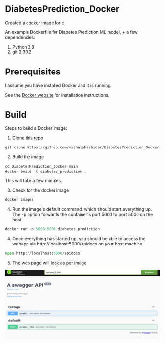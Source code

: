 # DiabetesPrediction_Docker
Created a docker image for c

An example Dockerfile for Diabetes Prediction ML model, + a few dependencies:

1. Python 3.8
2. git 2.30.2


# Prerequisites

I assume you have installed Docker and it is running.

See the [Docker website](https://www.docker.com/get-started#h_installation) for installation instructions.

# Build

Steps to build a Docker image:

1. Clone this repo

```python
git clone https://github.com/vishalsharbidar/DiabetesPrediction_Docker.git
```

2. Build the image
```python
cd DiabetesPrediction_Docker-main
docker build -t diabetes_prediction .
```
This will take a few minutes.

3. Check for the docker image
```python
docker images
```

4. Run the image's default command, which should start everything up. The -p option forwards the container's port 5000 to port 5000 on the host.

```python
docker run -p 5000:5000 diabetes_prediction
```

4. Once everything has started up, you should be able to access the webapp via http://localhost:5000/apidocs on your host machine.

```python
open http://localhost:5000/apidocs
```

5. The web page will look as per image

![A Swagger API](/extra/swaggerAPI.png)
